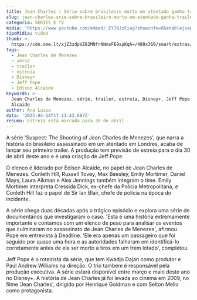 ```yaml
---
title: Jean Charles | Série sobre brasileiro morto em atentado ganha trailer
slug: jean-charles-srie-sobre-brasileiro-morto-em-atentado-ganha-trailer
categoria: SÉRIES E TV
midia: 'https://www.youtube.com/embed/_EYJ0JzEiag?showinfo=0&enablejsapi=1'
tipoMidia: video
thumb: >-
  https://cdn.ome.lt/xjZ3zdpVZ82MNfrNNmsFE9spKqA=/480x360/smart/extras/conteudos/omelete_THUMB_-_2025-04-14T132653.079.png
tags:
  - Jean Charles de Menezes
  - série
  - trailer
  - estreia
  - Disney+
  - Jeff Pope
  - Edison Alcaide
keywords: >-
  Jean Charles de Menezes, série, trailer, estreia, Disney+, Jeff Pope, Edison
  Alcaide
author: Ana Luiza
data: '2025-04-14T17:11:43.687Z'
resumo: Estreia está marcada para 30 de abril
---
```


A série 'Suspect: The Shooting of Jean Charles de Menezes', que narra a história do brasileiro assassinado em um atentado em Londres, acaba de lançar seu primeiro trailer. A produção tem previsão de estreia para o dia 30 de abril deste ano e é uma criação de Jeff Pope.

O elenco é liderado por Edison Alcaide, no papel de Jean Charles de Menezes. Conleth Hill, Russell Tovey, Max Beesley, Emily Mortimer, Daniel Mays, Laura Aikman e Alex Jennings também integram o time. Emily Mortimer interpreta Cressida Dick, ex-chefe da Polícia Metropolitana, e Conleth Hill faz o papel de Sir Ian Blair, chefe de polícia na época do incidente.

A série chega duas décadas após o trágico episódio e explora uma série de documentários que investigaram o caso. 'Esta é uma história extremamente importante e contamos com um elenco de peso para analisar os eventos que culminaram no assassinato de Jean Charles de Menezes', afirmou Pope em entrevista à Deadline. 'Ele era apenas um passageiro que foi seguido por quase uma hora e as autoridades falharam em identificá-lo corretamente antes de ele ser morto a tiros em um trem lotado', completou.

Jeff Pope é o roteirista da série, que tem Kwadjo Dajan como produtor e Paul Andrew Williams na direção. O trio também é responsável pela produção executiva. A série estará disponível entre março e maio deste ano no Disney+. A história de Jean Charles já foi levada ao cinema em 2009, no filme 'Jean Charles', dirigido por Henrique Goldman e com Selton Mello como protagonista.
